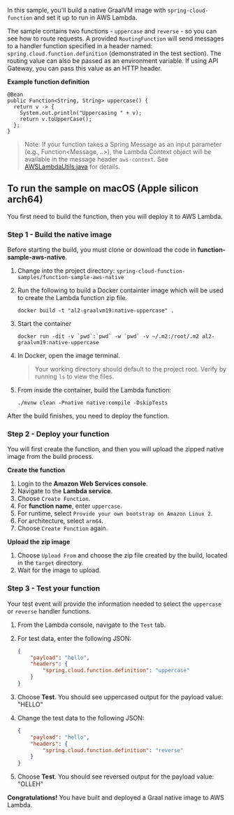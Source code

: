In this sample, you'll build a native GraalVM image with `spring-cloud-function` and set it up to run in AWS Lambda.

The sample contains two functions - `uppercase` and `reverse` - so you can see how to route requests. A provided `RoutingFunction` will send messages to a handler function specified in a header named: `spring.cloud.function.definition` (demonstrated in the test section). The routing value can also be passed as an environment variable. If using API Gateway, you can pass this value as an HTTP header. 

**Example function definition**
```
@Bean
public Function<String, String> uppercase() {
  return v -> {
    System.out.println("Uppercasing " + v);
    return v.toUpperCase();
  };
}
```

> Note: If your function takes a Spring Message as an input parameter (e.g., Function<Message, ..>), the Lambda Context object will be available in the message header `aws-context`. See [AWSLambdaUtils.java](https://github.com/spring-cloud/spring-cloud-function/blob/main/spring-cloud-function-adapters/spring-cloud-function-adapter-aws/src/main/java/org/springframework/cloud/function/adapter/aws/AWSLambdaUtils.java#L67C44-L67C55) for details.


## To run the sample on macOS (Apple silicon arch64)

You first need to build the function, then you will deploy it to AWS Lambda.

### Step 1 - Build the native image

Before starting the build, you must clone or download the code in **function-sample-aws-native**.

1. Change into the project directory: `spring-cloud-function-samples/function-sample-aws-native`
2. Run the following to build a Docker containter image which will be used to create the Lambda function zip file. 
   ```
   docker build -t "al2-graalvm19:native-uppercase" .
   ```
3. Start the container
   ```
   docker run -dit -v `pwd`:`pwd` -w `pwd` -v ~/.m2:/root/.m2 al2-graalvm19:native-uppercase
   ```
4. In Docker, open the image terminal. 

   > Your working directory should default to the project root. Verify by running `ls` to view the files.

6. From inside the container, build the Lambda function:
   ```
   ./mvnw clean -Pnative native:compile -DskipTests
   ```

After the build finishes, you need to deploy the function.


### Step 2 - Deploy your function

You will first create the function, and then you will upload the zipped native image from the build process.

**Create the function**
1. Login to the **Amazon Web Services console**.
2. Navigate to the **Lambda service**.
3. Choose `Create Function`.
4. For **function name**, enter `uppercase`.
5. For runtime, select `Provide your own bootstrap on Amazon Linux 2`.
6. For architecture, select `arm64`.
7. Choose `Create Function` again.

**Upload the zip image**
1. Choose `Upload From` and choose the zip file created by the build, located in the `target` directory.
2. Wait for the image to upload.

### Step 3 - Test your function

Your test event will provide the information needed to select the `uppercase` or `reverse` handler functions.

1. From the Lambda console, navigate to the `Test` tab. 
2. For test data, enter the following JSON:
   ```JSON
   {
       "payload": "hello",
       "headers": {
           "spring.cloud.function.definition": "uppercase"
       }
   }
   ```
3. Choose **Test**.
   You should see uppercased output for the payload value: "HELLO" 

4. Change the test data to the following JSON:
   ```JSON
   {
       "payload": "hello",
       "headers": {
           "spring.cloud.function.definition": "reverse"
       }
   }
   ```
5. Choose **Test**.
   You should see reversed output for the payload value: "OLLEH" 


**Congratulations!** You have built and deployed a Graal native image to AWS Lambda.  
